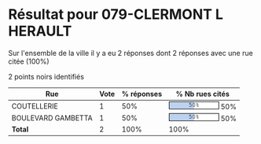 # Résultat pour 079-CLERMONT L HERAULT

Sur l'ensemble de la ville il y a eu 2 réponses dont 2 réponses avec une rue citée (100%)

2 points noirs identifiés

| Rue | Vote | % réponses | % Nb rues cités|
|-----|------|------------|----------------|
| COUTELLERIE | 1 | 50% | <img src="../../img/bar_50.gif" />&nbsp;50%|
| BOULEVARD GAMBETTA | 1 | 50% | <img src="../../img/bar_50.gif" />&nbsp;50%|
| **Total** | 2 | 100% | 100%|
